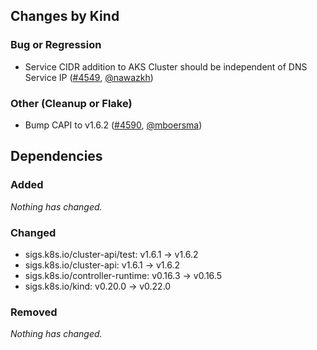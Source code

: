 ## Changes by Kind

### Bug or Regression

- Service CIDR addition to AKS Cluster should be independent of DNS Service IP ([#4549](https://github.com/kubernetes-sigs/cluster-api-provider-azure/pull/4549), [@nawazkh](https://github.com/k8s-infra-cherrypick-robot))

### Other (Cleanup or Flake)

- Bump CAPI to v1.6.2 ([#4590](https://github.com/kubernetes-sigs/cluster-api-provider-azure/pull/4590), [@mboersma](https://github.com/mboersma))

## Dependencies

### Added
_Nothing has changed._

### Changed
- sigs.k8s.io/cluster-api/test: v1.6.1 → v1.6.2
- sigs.k8s.io/cluster-api: v1.6.1 → v1.6.2
- sigs.k8s.io/controller-runtime: v0.16.3 → v0.16.5
- sigs.k8s.io/kind: v0.20.0 → v0.22.0

### Removed
_Nothing has changed._
